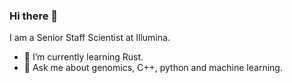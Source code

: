### Hi there 👋

I am a Senior Staff Scientist at Illumina.

- 🌱 I’m currently learning Rust.
- 💬 Ask me about genomics, C++, python and machine learning.

<!--
**olest/olest** is a ✨ _special_ ✨ repository because its `README.md` (this file) appears on your GitHub profile.

Here are some ideas to get you started:

- 🔭 I’m currently working on ...
- 🌱 I’m currently learning ...
- 👯 I’m looking to collaborate on ...
- 🤔 I’m looking for help with ...
- 💬 Ask me about ...
- 📫 How to reach me: ...
- 😄 Pronouns: ...
- ⚡ Fun fact: ...
-->
